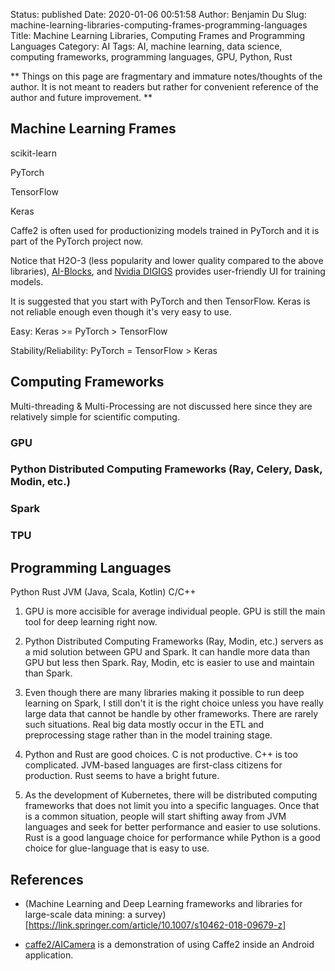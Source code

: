 Status: published
Date: 2020-01-06 00:51:58
Author: Benjamin Du
Slug: machine-learning-libraries-computing-frames-programming-languages
Title: Machine Learning Libraries, Computing Frames and Programming Languages
Category: AI
Tags: AI, machine learning, data science, computing frameworks, programming languages, GPU, Python, Rust

**
Things on this page are fragmentary and immature notes/thoughts of the author.
It is not meant to readers but rather for convenient reference of the author and future improvement.
**


## Machine Learning Frames

scikit-learn

PyTorch

TensorFlow

Keras

Caffe2 is often used for productionizing models trained in PyTorch
and it is part of the PyTorch project now.


Notice that H2O-3 (less popularity and lower quality compared to the above libraries),
[AI-Blocks](https://mrnothing.github.io/AI-Blocks/index.html),
and [Nvidia DIGIGS](https://developer.nvidia.com/digits)
provides user-friendly UI for training models.


It is suggested that you start with PyTorch and then TensorFlow. 
Keras is not reliable enough even though it's very easy to use.

Easy: Keras >= PyTorch > TensorFlow

Stability/Reliability: PyTorch = TensorFlow > Keras


## Computing Frameworks

Multi-threading & Multi-Processing are not discussed here 
since they are relatively simple for scientific computing.

### GPU
### Python Distributed Computing Frameworks (Ray, Celery, Dask, Modin, etc.)
### Spark
### TPU

## Programming Languages
Python
Rust
JVM (Java, Scala, Kotlin)
C/C++

1. GPU is more accisible for average individual people.
    GPU is still the main tool for deep learning right now.


2. Python Distributed Computing Frameworks (Ray, Modin, etc.)
    servers as a mid solution between GPU and Spark. 
    It can handle more data than GPU but less then Spark.
    Ray, Modin, etc is easier to use and maintain than Spark.

3. Even though there are many libraries making it possible to run deep learning on Spark,
    I still don't it is the right choice unless you have really large data that cannot be handle by other frameworks.
    There are rarely such situations.
    Real big data mostly occur in the ETL and preprocessing stage 
    rather than in the model training stage.

4. Python and Rust are good choices. 
    C is not productive. 
    C++ is too complicated.
    JVM-based languages are first-class citizens for production.
    Rust seems to have a bright future. 

5. As the development of Kubernetes, 
    there will be distributed computing frameworks that does not limit you into a specific languages. 
    Once that is a common situation,
    people will start shifting away from JVM languages and seek for better performance and easier to use solutions.
    Rust is a good language choice for performance 
    while Python is a good choice for glue-language that is easy to use.

## References

- (Machine Learning and Deep Learning frameworks and libraries for large-scale data mining: a survey)[https://link.springer.com/article/10.1007/s10462-018-09679-z]

- [caffe2/AICamera](https://github.com/caffe2/AICamera) 
    is a demonstration of using Caffe2 inside an Android application.
